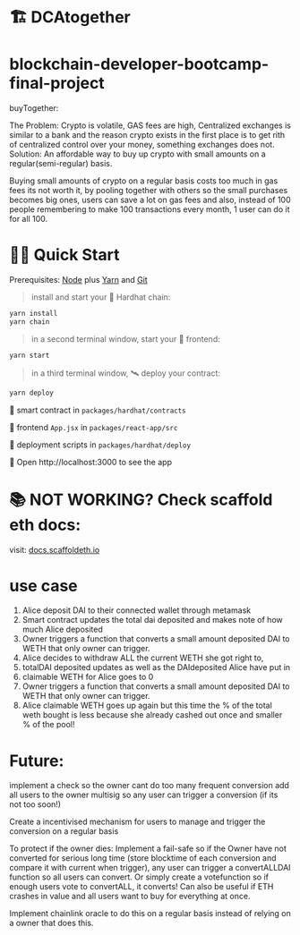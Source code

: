 # 🏗 DCAtogether

# blockchain-developer-bootcamp-final-project

buyTogether:

The Problem: Crypto is volatile, GAS fees are high, Centralized exchanges is similar to a bank and the reason crypto exists in the first place is to get rith of centralized control over your money, something exchanges does not.
Solution: An affordable way to buy up crypto with small amounts on a regular(semi-regular) basis.

Buying small amounts of crypto on a regular basis costs too much in gas fees its not worth it,
by pooling together with others so the small purchases becomes big ones, users can save a lot on gas fees and also, instead of 100 people remembering to
make 100 transactions every month, 1 user can do it for all 100.

# 🏄‍♂️ Quick Start

Prerequisites: [Node](https://nodejs.org/en/download/) plus [Yarn](https://classic.yarnpkg.com/en/docs/install/) and [Git](https://git-scm.com/downloads)

> install and start your 👷‍ Hardhat chain:

```bash
yarn install
yarn chain
```

> in a second terminal window, start your 📱 frontend:

```bash
yarn start
```

> in a third terminal window, 🛰 deploy your contract:

```bash
yarn deploy
```

🔏 smart contract in `packages/hardhat/contracts`

📝 frontend `App.jsx` in `packages/react-app/src`

💼 deployment scripts in `packages/hardhat/deploy`

📱 Open http://localhost:3000 to see the app

# 📚 NOT WORKING? Check scaffold eth docs:

visit: [docs.scaffoldeth.io](https://docs.scaffoldeth.io)

# use case

1. Alice deposit DAI to their connected wallet through metamask
2. Smart contract updates the total dai deposited and makes note of how much Alice deposited
3. Owner triggers a function that converts a small amount deposited DAI to WETH that only owner can trigger.
4. Alice decides to withdraw ALL the current WETH she got right to,
5. totalDAI deposited updates as well as the DAIdeposited Alice have put in
6. claimable WETH for Alice goes to 0
7. Owner triggers a function that converts a small amount deposited DAI to WETH that only owner can trigger.
8. Alice claimable WETH goes up again but this time the % of the total weth bought is less because she already cashed out once and smaller % of the pool!

# Future:

implement a check so the owner cant do too many frequent conversion
add all users to the owner multisig so any user can trigger a conversion (if its not too soon!)

Create a incentivised mechanism for users to manage and trigger the conversion on a regular basis

To protect if the owner dies:
Implement a fail-safe so if the Owner have not converted for serious long time (store blocktime of each conversion and compare it with current when trigger), any user can trigger a convertALLDAI function so all users can convert. Or simply create a votefunction so if enough users vote to convertALL, it converts!
Can also be useful if ETH crashes in value and all users want to buy for everything at once.

Implement chainlink oracle to do this on a regular basis instead of relying on a owner that does this.
